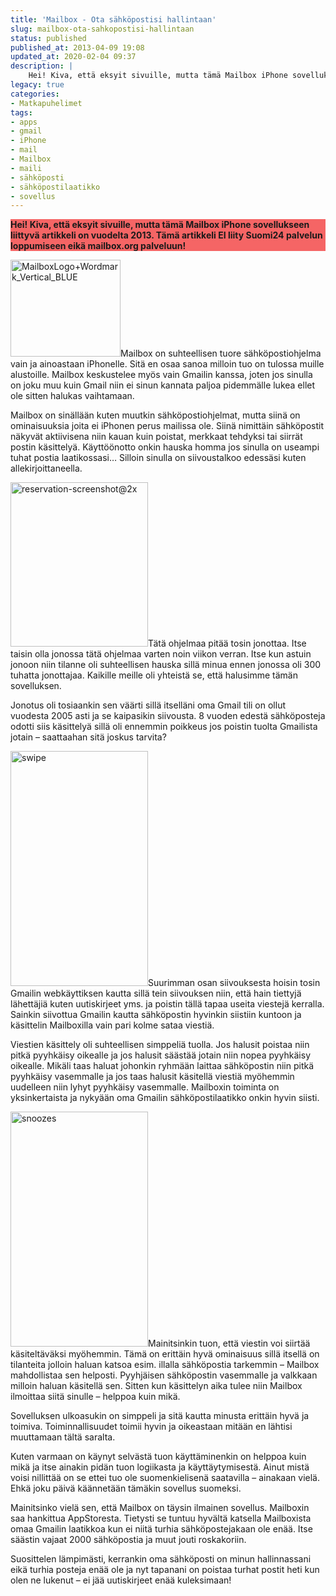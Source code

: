 ```yaml
---
title: 'Mailbox - Ota sähköpostisi hallintaan'
slug: mailbox-ota-sahkopostisi-hallintaan
status: published
published_at: 2013-04-09 19:08
updated_at: 2020-02-04 09:37
description: |
    Hei! Kiva, että eksyit sivuille, mutta tämä Mailbox iPhone sovellukseen liittyvä artikkeli on vuodelta 2013. Tämä artikkeli EI liity Suomi24 palvelun loppumiseen eikä mailbox.org palveluun! Mailbox on suhteellisen tuore sähköpostiohjelma vain ja ainoastaan iPhonelle. Sitä en osaa sanoa milloin tuo on tulossa muille alustoille. Mailbox keskustelee myös vain Gmailin kanssa, joten jos sinulla on joku… Jatka lukemista Mailbox – Ota sähköpostisi hallintaan
legacy: true
categories:
- Matkapuhelimet
tags:
- apps
- gmail
- iPhone
- mail
- Mailbox
- maili
- sähköposti
- sähköpostilaatikko
- sovellus
---
```


<p style="background-color:#f56565" class="has-text-color has-background has-large-font-size has-primary-color"><strong>Hei! Kiva, että eksyit sivuille, mutta tämä Mailbox iPhone sovellukseen liittyvä artikkeli on vuodelta 2013. Tämä artikkeli EI liity Suomi24 palvelun loppumiseen eikä mailbox.org palveluun!</strong></p>


<p><img loading="lazy" decoding="async" class="alignright  wp-image-3881" src="https://cdn.markokaartinen.net/uploads/2013/04/MailboxLogo+Wordmark_Vertical_BLUE-610x536.png" alt="MailboxLogo+Wordmark_Vertical_BLUE" width="176" height="155">Mailbox on suhteellisen tuore sähköpostiohjelma vain ja ainoastaan iPhonelle. Sitä en osaa sanoa milloin tuo on tulossa muille alustoille. Mailbox keskustelee myös vain Gmailin kanssa, joten jos sinulla on joku muu kuin Gmail niin ei sinun kannata paljoa pidemmälle lukea ellet ole sitten halukas vaihtamaan.</p>
<p>Mailbox on sinällään kuten muutkin sähköpostiohjelmat, mutta siinä on ominaisuuksia joita ei iPhonen perus mailissa ole. Siinä nimittäin sähköpostit näkyvät aktiivisena niin kauan kuin poistat, merkkaat tehdyksi tai siirrät postin käsittelyä. Käyttöönotto onkin hauska homma jos sinulla on useampi tuhat postia laatikossasi&#8230; Silloin sinulla on siivoustalkoo edessäsi kuten allekirjoittaneella.</p>
<p><!--more--></p>
<p><img loading="lazy" decoding="async" class="alignleft  wp-image-3882" src="https://cdn.markokaartinen.net/uploads/2013/04/reservation-screenshot@2x-610x732.png" alt="reservation-screenshot@2x" width="220" height="263">Tätä ohjelmaa pitää tosin jonottaa. Itse taisin olla jonossa tätä ohjelmaa varten noin viikon verran. Itse kun astuin jonoon niin tilanne oli suhteellisen hauska sillä minua ennen jonossa oli 300 tuhatta jonottajaa. Kaikille meille oli yhteistä se, että halusimme tämän sovelluksen.</p>
<p>Jonotus oli tosiaankin sen väärti sillä itselläni oma Gmail tili on ollut vuodesta 2005 asti ja se kaipasikin siivousta. 8 vuoden edestä sähköposteja odotti siis käsittelyä sillä oli ennemmin poikkeus jos poistin tuolta Gmailista jotain &#8211; saattaahan sitä joskus tarvita?</p>
<p><a href="https://cdn.markokaartinen.net/uploads/2013/04/swipe.png"><img loading="lazy" decoding="async" class="alignright  wp-image-3880" src="https://cdn.markokaartinen.net/uploads/2013/04/swipe-610x1044.png" alt="swipe" width="220" height="376"></a>Suurimman osan siivouksesta hoisin tosin Gmailin webkäyttiksen kautta sillä tein siivouksen niin, että hain tiettyjä lähettäjiä kuten uutiskirjeet yms. ja poistin tällä tapaa useita viestejä kerralla. Sainkin siivottua Gmailin kautta sähköpostin hyvinkin siistiin kuntoon ja käsittelin Mailboxilla vain pari kolme sataa viestiä.</p>
<p>Viestien käsittely oli suhteellisen simppeliä tuolla. Jos halusit poistaa niin pitkä pyyhkäisy oikealle ja jos halusit säästää jotain niin nopea pyyhkäisy oikealle. Mikäli taas haluat johonkin ryhmään laittaa sähköpostin niin pitkä pyyhkäisy vasemmalle ja jos taas halusit käsitellä viestiä myöhemmin uudelleen niin lyhyt pyyhkäisy vasemmalle. Mailboxin toiminta on yksinkertaista ja nykyään oma Gmailin sähköpostilaatikko onkin hyvin siisti.</p>
<p><a href="https://cdn.markokaartinen.net/uploads/2013/04/snoozes.png"><img loading="lazy" decoding="async" class="alignleft  wp-image-3879" src="https://cdn.markokaartinen.net/uploads/2013/04/snoozes-610x1044.png" alt="snoozes" width="220" height="376"></a>Mainitsinkin tuon, että viestin voi siirtää käsiteltäväksi myöhemmin. Tämä on erittäin hyvä ominaisuus sillä itsellä on tilanteita jolloin haluan katsoa esim. illalla sähköpostia tarkemmin &#8211; Mailbox mahdollistaa sen helposti. Pyyhjäisen sähköpostin vasemmalle ja valkkaan milloin haluan käsitellä sen. Sitten kun käsittelyn aika tulee niin Mailbox ilmoittaa siitä sinulle &#8211; helppoa kuin mikä.</p>
<p>Sovelluksen ulkoasukin on simppeli ja sitä kautta minusta erittäin hyvä ja toimiva. Toiminnallisuudet toimii hyvin ja oikeastaan mitään en lähtisi muuttamaan tältä saralta.</p>
<p>Kuten varmaan on käynyt selvästä tuon käyttäminenkin on helppoa kuin mikä ja itse ainakin pidän tuon logiikasta ja käyttäytymisestä. Ainut mistä voisi nillittää on se ettei tuo ole suomenkielisenä saatavilla &#8211; ainakaan vielä. Ehkä joku päivä käännetään tämäkin sovellus suomeksi.</p>
<p>Mainitsinko vielä sen, että Mailbox on täysin ilmainen sovellus. Mailboxin saa hankittua AppStoresta. Tietysti se tuntuu hyvältä katsella Mailboxista omaa Gmailin laatikkoa kun ei niitä turhia sähköpostejakaan ole enää. Itse säästin vajaat 2000 sähköpostia ja muut jouti roskakoriin.</p>
<p>Suosittelen lämpimästi, kerrankin oma sähköposti on minun hallinnassani eikä turhia posteja enää ole ja nyt tapanani on poistaa turhat postit heti kun olen ne lukenut &#8211; ei jää uutiskirjeet enää kuleksimaan!</p>